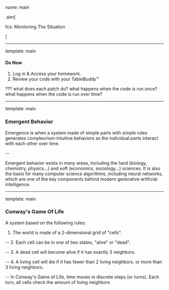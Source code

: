 name: main

.aim[<div>
fcs: Monitoring The Situation
</div>]

---
template: main

#### Do Now
1. Log in & Access your homework.
2. Review your code with your TableBuddy™

???
what does each patch do?
what happens when the code is run once?
what happens when the code is run over time?

---
template: main

### Emergent Behavior
Emergence is when a system made of simple parts with simple rules generates complex/non-intuitive behaviors as the individual parts interact with each other over time.

--

Emergent behavior exists in many areas, including the hard (biology, chemistry, physics...) and soft (economics, sociology...) sciences. It is also the basis for many computer science algorithms, including neural networks, which are one of the key components behind modern generative artificial intelligence.

---
template: main

### Conway's Game Of Life
A system based on the following rules:

1. The world is made of a 2-dimensional grid of "cells".

--
2. Each cell can be in one of two states, "alive" or "dead".

--
3. A dead cell will become alive if it has exactly 3 neighbors.

--
4. A living cell will die if it has fewer than 2 living neighbors, or more than 3 living neighbors.

--
In Conway's Game of Life, time moves in discrete steps (or turns). Each turn, all cells check the amount of living neighbors
